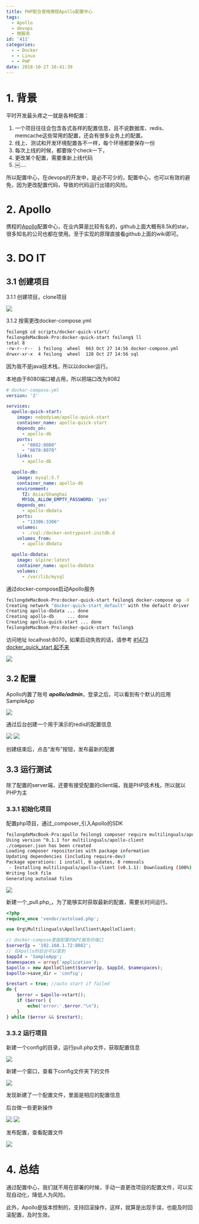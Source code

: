 ```yaml
---
title: PHP配合使用携程Apollo配置中心
tags:
  - Apollo
  - devops
  - 微服务
id: '411'
categories:
  - - Docker
  - - Linux
  - - PHP
date: 2018-10-27 16:41:39
---
```


# 1\. 背景

平时开发最头疼之一就是各种配置：

1.  一个项目往往会包含各式各样的配置信息，且不说数据库、redis、memcache这些常用的配置，还会有很多业务上的配置。
2.  线上、测试和开发环境配置各不一样，每个环境都要保存一份
3.  每次上线的时候，都要挨个check一下，
4.  更改某个配置，需要重新上线代码
5.  ￼....

所以配置中心，在devops的开发中，是必不可少的，配置中心，也可以有效的避免，因为更改配置代码，导致的代码运行出错的风险。

<!--more-->

# 2\. Apollo

携程的[Apollo](https://github.com/ctripcorp/apollo)配置中心，在业内算是比较有名的，github上面大概有8.5k的star。很多知名的公司也都在使用。至于实现的原理直接看github上面的wiki即可。

# 3\. DO IT

## 3.1 创建项目

3.1.1 创建项目，clone项目

![](/uploads/2018/10/WX20181027-143049@2x.png)

3.1.2 按需更改docker-compose.yml

```bash
feilong$ cd scripts/docker-quick-start/
feilongdeMacBook-Pro:docker-quick-start feilong$ ll
total 8
-rw-r--r--  1 feilong  wheel  663 Oct 27 14:56 docker-compose.yml
drwxr-xr-x  4 feilong  wheel  128 Oct 27 14:56 sql
```

因为我不是java技术栈，所以以docker运行。

本地由于8080端口被占用，所以把端口改为8082

```yaml
# docker-compose.yml
version: '2'

services:
  apollo-quick-start:
    image: nobodyiam/apollo-quick-start
    container_name: apollo-quick-start
    depends_on:
      - apollo-db
    ports:
      - "8082:8080"
      - "8070:8070"
    links:
      - apollo-db

  apollo-db:
    image: mysql:5.7
    container_name: apollo-db
    environment:
      TZ: Asia/Shanghai
      MYSQL_ALLOW_EMPTY_PASSWORD: 'yes'
    depends_on:
      - apollo-dbdata
    ports:
      - "13306:3306"
    volumes:
      - ./sql:/docker-entrypoint-initdb.d
    volumes_from:
      - apollo-dbdata

  apollo-dbdata:
    image: alpine:latest
    container_name: apollo-dbdata
    volumes:
      - /var/lib/mysql
```

通过docker-compose启动Apollo服务

```bash
feilongdeMacBook-Pro:docker-quick-start feilong$ docker-compose up -d
Creating network "docker-quick-start_default" with the default driver
Creating apollo-dbdata ... done
Creating apollo-db     ... done
Creating apollo-quick-start ... done
feilongdeMacBook-Pro:docker-quick-start feilong$
```

访问地址 localhost:8070，如果启动失败的话，请参考 [#1473 docker\_quick\_start 起不来](https://github.com/ctripcorp/apollo/issues/1473)

![](/uploads/2018/10/WX20181027-152632.png)

## 3.2 配置

Apollo内置了账号 _**apollo/admin**_，登录之后，可以看到有个默认的应用SampleApp

![](/uploads/2018/10/WX20181027-153023.png)

通过后台创建一个用于演示的redis的配置信息

![](/uploads/2018/10/WX20181027-153143@2x.png) ![](/uploads/2018/10/1540625597036.jpg)

创建结束后，点击“发布”按钮，发布最新的配置

## 3.3 运行测试

除了配置的server端，还要有接受配置的client端，我是PHP技术栈，所以就以PHP为主

### 3.3.1 初始化项目

配置php项目，通过_composer_引入Apollo的SDK

```bash
feilongdeMacBook-Pro:apollo feilong$ composer require multilinguals/apollo-client --ignore-platform-reqs
Using version ^0.1.1 for multilinguals/apollo-client
./composer.json has been created
Loading composer repositories with package information
Updating dependencies (including require-dev)
Package operations: 1 install, 0 updates, 0 removals
 - Installing multilinguals/apollo-client (v0.1.1): Downloading (100%)
Writing lock file
Generating autoload files
```

![](/uploads/2018/10/WX20181027-161420@2x.png)

新建一个_pull.php_，为了能够实时获取最新的配置，需要长时间运行。

```php
<?php
require_once 'vendor/autoload.php';

use Org\Multilinguals\Apollo\Client\ApolloClient;

// docker-compose里面配置的API服务的端口
$serverIp = '192.168.1.72:8082';
// 在Apollo的后台可以查到
$appId = 'SampleApp';
$namespaces = array('application');
$apollo = new ApolloClient($serverIp, $appId, $namespaces);
$apollo->save_dir = 'config';

$restart = true; //auto start if failed
do {
    $error = $apollo->start();
    if ($error) {
        echo('error:'.$error."\n");
    }
} while ($error && $restart);
```

### 3.3.2 运行项目

新建一个config的目录，运行pull.php文件，获取配置信息

![](/uploads/2018/10/WX20181027-162049@2x.png)

新建一个窗口，查看下config文件夹下的文件

![](/uploads/2018/10/WX20181027-162156@2x.png)

发现新建了一个配置文件，里面是相应的配置信息

后台做一些更新操作

![](/uploads/2018/10/WX20181027-162346.png) ![](/uploads/2018/10/WX20181027-162403.png)

发布配置，查看配置文件

![](/uploads/2018/10/WX20181027-162428@2x.png)

# 4\. 总结

通过配置中心，我们就不用在部署的时候，手动一直更改项目的配置文件，可以实现自动化，降低人为风险。

此外，Apollo是版本控制的，支持回滚操作，这样，就算是出现手误，也能及时回滚配置，及时生效。